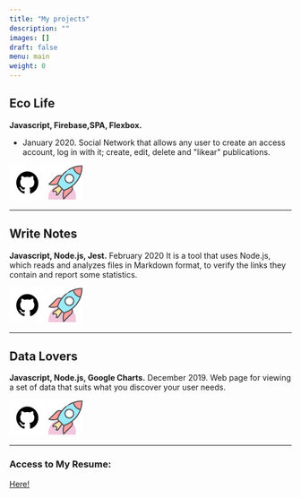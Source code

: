```yaml
---
title: "My projects"
description: ""
images: []
draft: false
menu: main
weight: 0
---
```


## Eco Life

**Javascript, Firebase,SPA, Flexbox.**

- January 2020.
  Social Network that allows any user to create an access account, log in with it; create, edit, delete and "likear" publications.

[![alt logo gitHub](/github.png)](https://github.com/LujanWorld/GDL004-social-network)
[![alt logo rocket](/rocket.png)](https://social-network-eedc8.web.app/)

---

## Write Notes

**Javascript, Node.js, Jest.**
February 2020
It is a tool that uses Node.js, which reads and analyzes files in Markdown format, to verify the links they contain and report some statistics.

[![alt logo gitHub](/github.png)](https://github.com/LujanWorld/GDL004-lab-notes)
[![alt logo rocket](/rocket.png)](https://mynotes-102f5.web.app/)

---

## Data Lovers

**Javascript, Node.js, Google Charts.**
December 2019.
Web page for viewing a set of data that suits what you discover your user needs.

[![alt logo gitHub](/github.png)](https://github.com/LujanWorld/GDL004-data-lovers)
[![alt logo rocket](/rocket.png)](https://lujanworld.github.io/GDL004-data-lovers/)

---

### Access to My Resume:

[Here!](/Resume.pdf)

